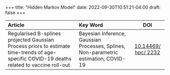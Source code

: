+++
title: "Hidden Markov Model"
date: 2022-09-30T10:51:21-04:00
draft: false
+++

|Article|Key Word|DOI|
|:---|:---|:---:|
|Regularised B-splines projected Gaussian Process priors to estimate time-trends of age-specific COVID-19 deaths related to vaccine roll-out|Bayesian Inference, Gaussian Processes, Splines, Non-parametric estimation, COVID-19|[10.14469/ hpc/ 2232](https://github.com/ImperialCollegeLondon/B-SplinesProjectedGPs)|
